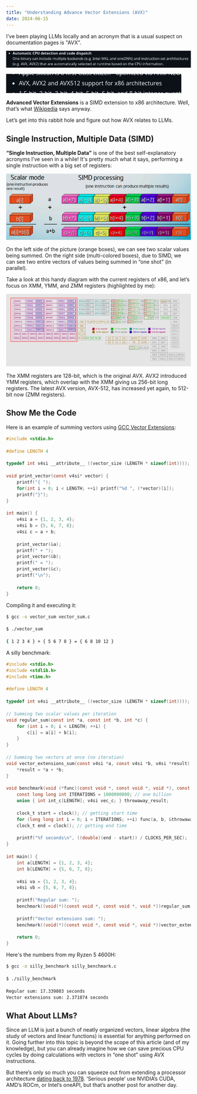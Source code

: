 ```yaml
---
title: "Understanding Advance Vector Extensions (AVX)"
date: 2024-06-15
---
```


I’ve been playing LLMs locally and an acronym that is a usual suspect on documentation pages is "AVX".

![](/images/understanding-advance-vector-extensions-avx/ctranslate2-readme.png)

![](/images/understanding-advance-vector-extensions-avx/llama-cpp-readme.png)

**Advanced Vector Extensions** is a SIMD extension to x86 architecture. Well, that’s what
[Wikipedia](https://en.wikipedia.org/wiki/Advanced_Vector_Extensions) says anyway.

Let’s get into this rabbit hole and figure out how AVX relates to LLMs.

## Single Instruction, Multiple Data (SIMD)

**“Single Instruction, Multiple Data”** is one of the best self-explanatory acronyms I’ve seen in a while! It's pretty
much what it says, performing a single instruction with a big set of registers:

![](/images/understanding-advance-vector-extensions-avx/simd.png)

On the left side of the picture (orange boxes), we can see two scalar values being summed. On the right side
(multi-colored boxes), due to SIMD, we can see two entire vectors of values being summed in “one shot” (in parallel).

Take a look at this handy diagram with the current registers of x86, and let’s focus on XMM, YMM, and ZMM registers
(highlighted by me):

![](/images/understanding-advance-vector-extensions-avx/zmm-registers.png)

The XMM registers are 128-bit, which is the original AVX. AVX2 introduced YMM registers, which overlap with the XMM
giving us 256-bit long registers. The latest AVX version, AVX-512, has increased yet again, to 512-bit now (ZMM
registers).

## Show Me the Code

Here is an example of summing vectors using [GCC Vector Extensions](https://gcc.gnu.org/onlinedocs/gcc-4.1.2/gcc/Vector-Extensions.html):

```c
#include <stdio.h>

#define LENGTH 4

typedef int v4si __attribute__ ((vector_size (LENGTH * sizeof(int))));

void print_vector(const v4si* vector) {
    printf("{ ");
    for(int i = 0; i < LENGTH; ++i) printf("%d ", (*vector)[i]);
    printf("}");
}

int main() {
    v4si a = {1, 2, 3, 4};
    v4si b = {5, 6, 7, 8};
    v4si c = a + b;

    print_vector(&a);
    printf(" + ");
    print_vector(&b);
    printf(" = ");
    print_vector(&c);
    printf("\n");

    return 0;
}
```

Compiling it and executing it:

```sh
$ gcc -o vector_sum vector_sum.c 

$ ./vector_sum 

{ 1 2 3 4 } + { 5 6 7 8 } = { 6 8 10 12 }
```

A silly benchmark:

```c
#include <stdio.h>
#include <stdlib.h>
#include <time.h>

#define LENGTH 4

typedef int v4si __attribute__ ((vector_size (LENGTH * sizeof(int))));

// Summing two scalar values per iteration
void regular_sum(const int *a, const int *b, int *c) {
    for (int i = 0; i < LENGTH; ++i) {
        c[i] = a[i] + b[i];
    }
}

// Summing two vectors at once (no iteration)
void vector_extensions_sum(const v4si *a, const v4si *b, v4si *result) {
    *result = *a + *b;
}

void benchmark(void (*func)(const void *, const void *, void *), const void *a, const void *b) {
    const long long int ITERATIONS = 1000000000; // one billion
    union { int int_c[LENGTH]; v4si vec_c; } throwaway_result;

    clock_t start = clock(); // getting start time
    for (long long int i = 0; i < ITERATIONS; ++i) func(a, b, &throwaway_result); // iterating a billion times
    clock_t end = clock(); // getting end time

    printf("%f seconds\n", ((double)(end - start)) / CLOCKS_PER_SEC);
}

int main() {
    int a[LENGTH] = {1, 2, 3, 4};
    int b[LENGTH] = {5, 6, 7, 8};
    
    v4si va = {1, 2, 3, 4};
    v4si vb = {5, 6, 7, 8};

    printf("Regular sum: ");
    benchmark((void(*)(const void *, const void *, void *))regular_sum, a, b);

    printf("Vector extensions sum: ");
    benchmark((void(*)(const void *, const void *, void *))vector_extensions_sum, &va, &vb);

    return 0;
}
```

Here's the numbers from my Ryzen 5 4600H:

```sh
$ gcc -o silly_benchmark silly_benchmark.c 

$ ./silly_benchmark

Regular sum: 17.339803 seconds
Vector extensions sum: 2.371874 seconds
```

## What About LLMs?

Since an LLM is just a bunch of neatly organized vectors, linear algebra (the study of vectors and linear functions) is
essential for anything performed on it. Going further into this topic is beyond the scope of this article (and of my
knowledge), but you can already imagine how we can save precious CPU cycles by doing calculations with vectors in “one
shot” using AVX instructions.

But there’s only so much you can squeeze out from extending a processor architecture
[dating back to 1978](https://en.wikipedia.org/wiki/Intel_8086). ‘Serious people’ use NVIDIA’s CUDA, AMD’s ROCm, or
Intel’s oneAPI, but that’s another post for another day. 
